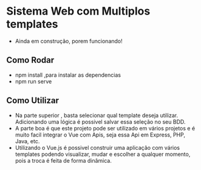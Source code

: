 # Sistema Web com Multiplos templates
- Ainda em construção, porem funcionando!
## Como Rodar
- npm install ,para instalar as dependencias
- npm run serve

## Como Utilizar
- Na parte superior , basta selecionar qual template deseja utilizar. Adicionando uma lógica é possivel salvar essa seleção no seu BDD.
- A parte boa é que este projeto pode ser utilizado em vários projetos e é muito facil integrar o Vue com Apis, seja essa Api em Express, PHP, Java, etc.
- Utilizando o Vue.js é possivel construir uma aplicação com vários templates podendo visualizar, mudar e escolher a qualquer momento, pois a troca é feita de forma dinâmica.

